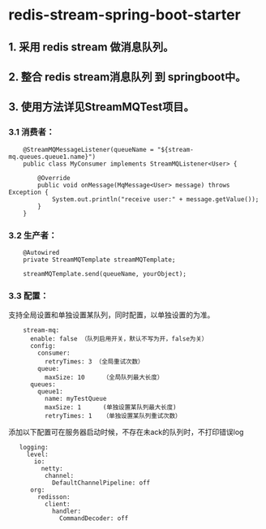 # redis-stream-spring-boot-starter

## 1. 采用 redis stream 做消息队列。
## 2. 整合 redis stream消息队列 到 springboot中。
## 3. 使用方法详见StreamMQTest项目。
### 3.1 消费者：
```
    @StreamMQMessageListener(queueName = "${stream-mq.queues.queue1.name}")
    public class MyConsumer implements StreamMQListener<User> {

        @Override
        public void onMessage(MqMessage<User> message) throws Exception {
            System.out.println("receive user:" + message.getValue());
        }
    }
```
### 3.2 生产者：
```    
    @Autowired
    private StreamMQTemplate streamMQTemplate;
    
    streamMQTemplate.send(queueName, yourObject);
```
    
### 3.3 配置：
支持全局设置和单独设置某队列，同时配置，以单独设置的为准。
```    
    stream-mq:
      enable: false （队列启用开关，默认不写为开，false为关）
      config:
        consumer:
          retryTimes: 3 （全局重试次数）
        queue:
          maxSize: 10     （全局队列最大长度）
      queues:
        queue1:
          name: myTestQueue
          maxSize: 1      (单独设置某队列最大长度)
          retryTimes: 1   （单独设置某队列重试次数）
```   
添加以下配置可在服务器启动时候，不存在未ack的队列时，不打印错误log
```   
   logging:
     level:
       io:
         netty:
          channel:
            DefaultChannelPipeline: off
      org:
        redisson:
          client:
            handler:
              CommandDecoder: off       
```
  
